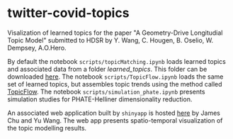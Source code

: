 # twitter-covid-topics
Visalization of learned topics for the paper "A Geometry-Drive Longitudial Topic Model" submitted to HDSR by Y. Wang, C. Hougen, B. Oselio, W. Dempsey, A.O.Hero.

By default the notebook `scripts/topicMatching.ipynb` loads learned topics and associated data from a folder *learned_topics*. This folder can be downloaded [here](https://www.dropbox.com/sh/kd9a0zptteq8vun/AAAHVGEFfz5Ko3_0g1RqLOLQa?dl=0). The notebook `scripts/TopicFlow.ipynb` loads the same set of learned topics, but assembles topic trends using the method called [TopicFlow](https://ieeexplore.ieee.org/document/6785782). The notebook `scripts/simulation_phate.ipynb` presents simulation studies for PHATE-Helliner dimensionality reduction.

An associated web application built by `shinyapp` is hosted [here](https://wayneyw.shinyapps.io/mrf_smooth_map_app) by James Chu and Yu Wang. The web app presents spatio-temporal visualization of the topic modelling results.
